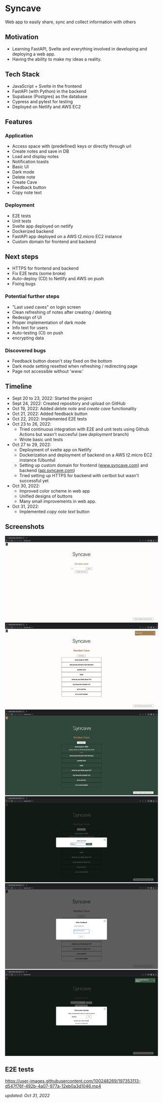 # Syncave
Web app to easily share, sync and collect information with others

## Motivation
* Learning FastAPI, Svelte and everything involved in developing and deploying a web app. 
* Having the ability to make my ideas a reality.

## Tech Stack
* JavaScript + Svelte in the frontend
* FastAPI (with Python) in the backend
* Supabase (Postgres) as the database
* Cypress and pytest for testing
* Deployed on Netlify and AWS EC2


## Features
### Application
* Access space with (predefined) keys or directly through url
* Create notes and save in DB
* Load and display notes
* Notification toasts
* Basic UI
* Dark mode
* Delete note
* Create Cave
* Feedback button
* Copy note text
### Deployment
* E2E tests
* Unit tests
* Svelte app deployed on netlify
* Dockerized backend
* FastAPI app deployed on a AWS t2.micro EC2 instance
* Custom domain for frontend and backend

## Next steps
* HTTPS for frontend and backend
* Fix E2E tests (some broke)
* Auto-deploy (CD) to Netlify and AWS on push
* Fixing bugs

### Potential further steps
* "Last used caves" on login screen
* Clean refreshing of notes after creating / deleting
* Redesign of UI
* Proper implementation of dark mode
* Info text for users
* Auto-testing (CI) on push
* encrypting data

### Discovered bugs
* Feedback button doesn't stay fixed on the bottom
* Dark mode setting resetted when refreshing / redirecting page
* Page not accessible without 'www.'

## Timeline
* Sept 20 to 23, 2022: Started the project
* Sept 24, 2022: Created repository and upload on GitHub
* Oct 19, 2022: Added _delete note_ and _create cave_ functionality
* Oct 21, 2022: Added feedback button
* Oct 22, 2022: Implemented E2E tests
* Oct 23 to 26, 2022: 
  * Tried continuous integration with E2E and unit tests using Github Actions but wasn't succesful (see _deployment_ branch)
  * Wrote basic unit tests
* Oct 27 to 29, 2022:
  * Deployment of svelte app on Netlify
  * Dockerization and deployment of backend on a AWS t2.micro EC2 instance (Ubuntu)
  * Setting up custom domain for frontend (www.syncave.com) and backend ([api.syncave.com](http://api.syncave.com))
  * Tried setting up HTTPS for backend with certbot but wasn't successful yet
* Oct 30, 2022:
  * Improved color scheme in web app
  * Unified designs of buttons
  * Many small improvements in web app.
* Oct 31, 2022:
  * Implemented _copy note text_ button

## Screenshots
![](/docs/img/ss1.png)
![](/docs/img/ss2.png)
![](/docs/img/ss3.png)
![](/docs/img/ss4.png)
![](/docs/img/ss5.png)
![](/docs/img/ss6.png)


## E2E tests
https://user-images.githubusercontent.com/100248269/197353113-d547f76f-492b-4a07-977a-12eb0a3d1046.mp4



*updated: Oct 31, 2022*
